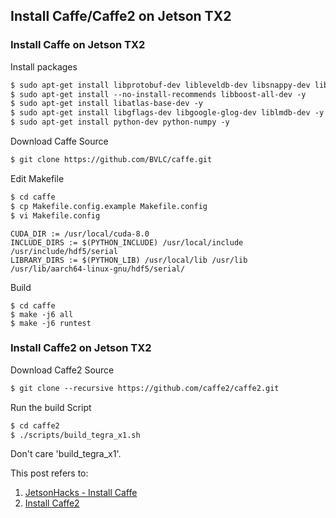 ## Install Caffe/Caffe2 on Jetson TX2

### Install Caffe on Jetson TX2
Install packages
```markdown
$ sudo apt-get install libprotobuf-dev libleveldb-dev libsnappy-dev libhdf5-serial-dev protobuf-compiler -y
$ sudo apt-get install --no-install-recommends libboost-all-dev -y
$ sudo apt-get install libatlas-base-dev -y
$ sudo apt-get install libgflags-dev libgoogle-glog-dev liblmdb-dev -y
$ sudo apt-get install python-dev python-numpy -y
```

Download Caffe Source
```markdown
$ git clone https://github.com/BVLC/caffe.git 
```

Edit Makefile
```markdown
$ cd caffe
$ cp Makefile.config.example Makefile.config
$ vi Makefile.config
```
```
CUDA_DIR := /usr/local/cuda-8.0
INCLUDE_DIRS := $(PYTHON_INCLUDE) /usr/local/include /usr/include/hdf5/serial
LIBRARY_DIRS := $(PYTHON_LIB) /usr/local/lib /usr/lib /usr/lib/aarch64-linux-gnu/hdf5/serial/
```

Build
```
$ cd caffe
$ make -j6 all
$ make -j6 runtest
```

### Install Caffe2 on Jetson TX2
Download Caffe2 Source
```markdown
$ git clone --recursive https://github.com/caffe2/caffe2.git
```

Run the build Script
```markdown
$ cd caffe2
$ ./scripts/build_tegra_x1.sh
```
Don't care 'build_tegra_x1'.

This post refers to:
1. [JetsonHacks - Install Caffe](https://github.com/jetsonhacks/installCaffeJTX2)
2. [Install Caffe2](https://caffe2.ai/docs/getting-started.html?platform=tegra&configuration=compile)
